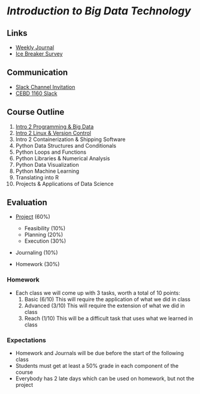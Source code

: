 # *Introduction to Big Data Technology*

## Links
* [Weekly Journal](https://goo.gl/forms/rlyLeBesldb04FqQ2)
* [Ice Breaker Survey](https://goo.gl/forms/I2je3WAZsKbgPRUF3)

## Communication
* [Slack Channel Invitation](https://join.slack.com/t/cebd1160-spr2019/shared_invite/enQtNTcxNjk2Mzk2Mjc5LWRiNzg5YzdlYzhjNDdhYzEzODRmNjhhM2Q3NzFiYzJiZTRkZTE0ZDIyOWQzZGZkY2VhNGEzOTM4Y2YzY2NmZmE)
* [CEBD 1160 Slack](https://cebd1160-spring2019.slack.com/)

## Course Outline
1. [Intro 2 Programming & Big Data](./intro.md)
2. [Intro 2 Linux & Version Control](./bash-git.md)
3. Intro 2 Containerization & Shipping Software
4. Python Data Structures and Conditionals
5. Python Loops and Functions
6. Python Libraries & Numerical Analysis
7. Python Data Visualization
8. Python Machine Learning
9. Translating into R
10. Projects & Applications of Data Science

## Evaluation
* [Project](./project.md) (60%)
  - Feasibility (10%)
  - Planning (20%)
  - Execution (30%)

* Journaling (10%)

* Homework (30%)



### Homework
- Each class we will come up with 3 tasks, worth a  total of 10 points:
  1.	Basic (6/10) This will require the application of what we did in class
  2.  Advanced (3/10) This will require the extension of what we did in class
  3.	Reach (1/10) This will be a difficult task that uses what we learned in class

### Expectations
 - Homework and Journals will be due before the start of  the following class
 - Students must get at least a 50% grade in each  component of the course
 - Everybody has 2 late days which can be used on  homework, but not the project
